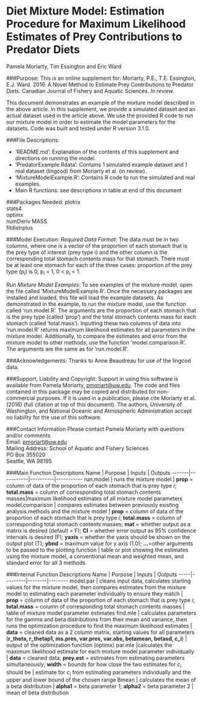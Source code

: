 # Diet Mixture Model: Estimation Procedure for Maximum Likelihood Estimates of Prey Contributions to Predator Diets

Pamela Moriarty, Tim Essington and Eric Ward

###Purpose:
This is an online supplement for:
 Moriarty, P.E., T.E. Essington, E.J. Ward. 2016. A Novel Method to Estimate Prey Contributions to Predator Diets. Canadian Journal of Fishery and Aquatic Sciences. *In review.* 

This document demonstrates an example of the mixture model described in the above article. In this supplement, we provide a simulated dataset and an actual dataset used in the article above. We use the provided R code to run our mixture model in order to estimate the model parameters for the datasets. Code was built and tested under R version 3.1.0.

###File Descriptions:
- ‘README.md’: Explanation of the contents of this supplement and directions on running the model.
- ‘PredatorExample.Rdata’: Contains 1 simulated example dataset and 1 real dataset (lingcod) from Moriarty et al. (in review). 
- ‘MixtureModelExample.R’: Contains R code to run the simulated and real examples.
- Main R functions: see descriptions in table at end of this document

###Packages Needed:
plotrix  
stats4  
optimx  
numDeriv 
MASS  
fitdistrplus  

###Model Execution:
*Required Data Format*: The data must be in two columns, where one is a vector of the proportion of each stomach that is the prey type of interest (prey type i) and the other column is the corresponding total stomach contents mass for that stomach. There must be at least one stomach for each of the three cases: proportion of the prey type (p<sub>i</sub>) is 0, p<sub>i</sub> = 1, 0 < p<sub>i</sub> < 1. 

*Run Mixture Model Examples*: 
To see examples of the mixture model, open the file called ‘MixtureModelExample.R’. Once the necessary packages are installed and loaded, this file will load the example datasets. As demonstrated in the example, to run the mixture model, use the function called ‘run.model.R’. The arguments are the proportion of each stomach that is the prey type (called ‘prop’) and the total stomach contents mass for each stomach (called ‘total.mass’). Inputting these two columns of data into ‘run.model.R’ returns maximum likelihood estimates for all parameters in the mixture model. 
Additionally, to compare the estimates and error from the mixture model to other methods, use the function ‘model.comparison.R’. The arguments are the same as for ‘run.model.R’. 

###Acknowledgements:
Thanks to Anne Beaudreau for use of the lingcod data. 

###Support, Liability and Copyright: 
Support in using this software is available from Pamela Moriarty, pmoriart@uw.edu. The code and files contained in this package may be copied and distributed for non-commercial purposes. If it is used in a publication, please cite Moriarty et al. (2016) (full citation at top of this document).  The authors, University of Washington, and National Oceanic and Atmospheric Administration accept no liability for the use of this software.  

###Contact Information
Please contact Pamela Moriarty with questions and/or comments   
Email: pmoriart@uw.edu  
Mailing Address: School of Aquatic and Fishery Sciences  
                PO Box 355020  
                Seattle, WA 98195  

###Main Function Descriptions
Name | Purpose | Inputs | Outputs
-------|-----------|----------|-----------
run.model | runs the mixture model | **prop** = column of data of the proportion of each stomach that is prey type *i*; **total.mass** = column of corresponding total stomach contents masses|maximum likelihood estimates of all mixture model parameters
model.comparison  | compares estimates between previously existing analysis methods and the mixture model | **prop** = column of data of the proportion of each stomach that is prey type *i*; **total.mass** = column of corresponding total stomach contents masses; **mat** = whether output as a matrix is desired (default = F); **CI** = whether error output as 95% confidence intervals is desired (F); **yaxis** = whether the yaxis should be shown on the output plot (T); **ybnd** = maximum value for y axis (1.0); **…**=other arguments to be passed to the plotting function  | table or plot showing the estimates using the mixture model, a conventional mean and weighted mean, and standard error for all 3 methods

###Internal Function Descriptions
Name | Purpose | Inputs | Outputs
-----|---------|--------|--------
model.par | cleans input data, calculates starting values for the mixture model, then compares estimates from the mixture model to estimating each parameter individually to ensure they match | **prop** = column of data of the proportion of each stomach that is prey type *i*; **total.mass** = column of corresponding total stomach contents masses | table of mixture model parameter estimates
find.mle | calculates parameters for the gamma and beta distributions from their mean and variance, then runs the optimization procedure to find the maximum likelihood estimates |  **data** = cleaned data as a 2 column matrix, starting values for all parameters (**r_theta, r_thetap1, ms.pres, var.pres, var.abs, betamean, betasd, c_i**) | output of the optimization function (optimx)
par.mle |calculates the maximum likelihood estimate for each mixture model parameter individually | **data** = cleaned data; **prey.est** = estimates from estimating parameters simultaneously; **width** = bounds for how close the two estimates for *c<sub>i</sub>* should be | estimate for *c<sub>i</sub>* from estimating parameters individually and the upper and lower bound of the chosen range
Bmean | calculates the mean of a beta distribution | **alpha1** = beta parameter 1; **alpha2** = beta parameter 2 | mean of beta distribution


   
      
         




